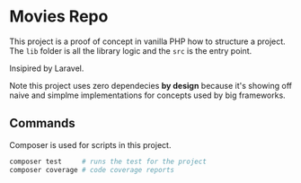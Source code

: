 #  Movies Repo

This project is a proof of concept in vanilla PHP how to structure a project.
The `lib` folder is all the library logic and the `src` is the entry point.

Insipired by Laravel.

Note this project uses zero dependecies **by design** because it's showing
off naive and simplme implementations for concepts used by big frameworks.

## Commands
Composer is used for scripts in this project.
```bash
composer test     # runs the test for the project
composer coverage # code coverage reports
```

